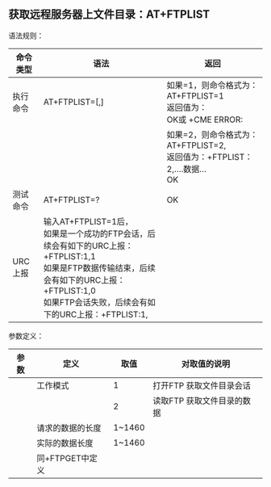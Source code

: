 ## 获取远程服务器上文件目录：AT+FTPLIST

语法规则：

| 命令类型 | 语法                                                         | 返回                                                         |
| -------- | ------------------------------------------------------------ | ------------------------------------------------------------ |
| 执行命令 | AT+FTPLIST=<mode>[,<reqlen>]                                 | 如果<mode>=1，则命令格式为：AT+FTPLIST=1 <br>返回值为：<br>OK或 +CME ERROR: <err> |
|          |                                                              | 如果<mode>=2，则命令格式为：<br>AT+FTPLIST=2,<reqlen> <br>返回值为：+FTPLIST：2,<cnflen>….数据…<br>OK |
| 测试命令 | AT+FTPLIST=?                                                 | OK                                                           |
| URC上报  | 输入AT+FTPLIST=1后，<br>如果是一个成功的FTP会话，后续会有如下的URC上报：<br>+FTPLIST:1,1 <br>如果是FTP数据传输结束，后续会有如下的URC上报：<br>+FTPLIST:1,0 <br>如果FTP会话失败，后续会有如下的URC上报：+FTPLIST:1,<error> |                                                              |

 

参数定义：

| 参数     | 定义                   | 取值   | 对取值的说明               |
| -------- | ---------------------- | ------ | -------------------------- |
| <mode>   | 工作模式               | 1      | 打开FTP 获取文件目录会话   |
|          |                        | 2      | 读取FTP 获取文件目录的数据 |
| <reqlen> | 请求的数据的长度       | 1~1460 |                            |
| <cnflen> | 实际的数据长度         | 1~1460 |                            |
| <error>  | 同+FTPGET中<error>定义 |        |                            |
